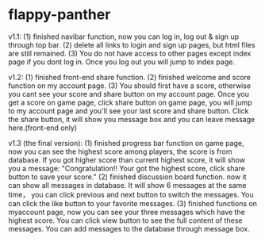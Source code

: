# flappy-panther
v1.1:
(1) finished navibar function, now you can log in, log out & sign up through top bar.
(2) delete all links to login and sign up pages, but html files are still remained.
(3) You do not have access to other pages except index page if you dont log in.
Once you log out you will jump to index page.

v1.2:
(1) finished front-end share function.
(2) finished welcome and score function on my account page.
(3) You should first have a score, otherwise you cant see your score and share button on my account page.
Once you get a score on game page, click share button on game page, you will jump to my account page and you'll see your last score and share button.
Click the share button, it will show you message box and you can leave message here.(front-end only)

v1.3 (the final version):
(1) finished progress bar function on game page, now you can see the highest score among players, the score is from database. If you got higher score than current highest score, it will show you a message: "Congratulation!! Your got the highest score, click share button to save your score."
(2) finished discussion board function. now it can show all messages in database. It will show 6 messages at the same time， you can click previous and next button to switch the messages. You can click the like button to your favorite messages.
(3) finished functions on myaccount page, now you can see your three messages which have the highest score. You can click view button to see the full content of these messages. You can add messages to the database through message box.
